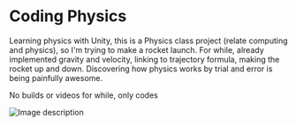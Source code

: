# Coding Physics

Learning physics with Unity, this is a Physics class project (relate computing and physics), so I'm trying to make a rocket launch.
For while, already implemented gravity and velocity, linking to trajectory formula, making the rocket up and down. 
Discovering how physics works by trial and error is being painfully awesome.

No builds or videos for while, only codes

![Image description](https://github.com/pau1o-hs/Side-Projects/edit/master/Physics/current.png)
